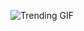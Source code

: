 
<!-- GIF_SECTION -->
![Trending GIF](https://media3.giphy.com/media/v1.Y2lkPThiYjIxNzcycHZ1end5MGJ3bmhpNHJ6OHk4eXg2aWtwOGU1MXpxcWJ3OHhqcWR5aSZlcD12MV9naWZzX3NlYXJjaCZjdD1n/qgQUggAC3Pfv687qPC/giphy.gif)
<!-- END_GIF_SECTION -->
